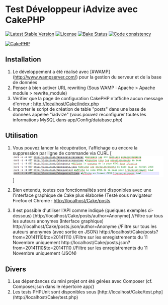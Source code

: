 # Test Développeur iAdvize avec CakePHP

[![Latest Stable Version](https://poser.pugx.org/cakephp/cakephp/v/stable.svg)](https://packagist.org/packages/cakephp/cakephp)
[![License](https://poser.pugx.org/cakephp/cakephp/license.svg)](https://packagist.org/packages/cakephp/cakephp)
[![Bake Status](https://secure.travis-ci.org/cakephp/cakephp.png?branch=master)](http://travis-ci.org/cakephp/cakephp)
[![Code consistency](http://squizlabs.github.io/PHP_CodeSniffer/analysis/cakephp/cakephp/grade.svg)](http://squizlabs.github.io/PHP_CodeSniffer/analysis/cakephp/cakephp/)

[![CakePHP](http://cakephp.org/img/cake-logo.png)](http://www.cakephp.org)


## Installation

1. Le développement a été réalisé avec [#WAMP] (http://www.wampserver.com/) pour la gestion du serveur et de la base de données
2. Penser à bien activer URL rewriting (Sous WAMP  : Apache > Apache module > rewrite_module)
3. Vérifier que la page de configuration CakePHP n'affiche aucun message d'erreur : [http://localhost/Cake/index.php](http://localhost/Cake/index.php)
4. Importer le script de création de table "posts" dans une base de données appelée "iadvize" 
(vous pouvez reconfigurer toutes les informations MySQL dans app/Config/database.php)

## Utilisation
1. Vous pouvez lancer la récupération, l'affichage ou encore la suppression par ligne de commande via CURL
[![Curl](curl.png)]


2. Bien entendu, toutes ces fonctionnalités sont disponibles avec une l'interface graphique de Cake plus élaborée 
(Testé sous navigateur Firefox et Chrome : [http://localhost/Cake/posts](http://localhost/Cake/posts)

3. Il est possible d'utiliser l'API comme indiqué (quelques exemples ci-dessous)
	[http://localhost/Cake/posts/author=Anonyme] //Filtre sur tous les auteurs anonymes (Interface graphique)
	http://localhost/Cake/posts.json/author=Anonyme //Filtre sur tous les auteurs anonymes (avec sortie en JSON)
	http://localhost/Cake/posts?from=20141110&to=20141110 //Filtre sur les enregistrements du 11 Novembre uniquement
	http://localhost/Cake/posts.json?from=20141110&to=20141110 //Filtre sur les enregistrements du 11 Novembre uniquement (JSON)

## Divers
1. Les dépendances du mini projet ont été gérées avec Composer (cf. Composer.json dans le répertoire app/)
2. Les tests PHPUnit sont disponibles sous [http://localhost/Cake/test.php] (http://localhost/Cake/test.php)

